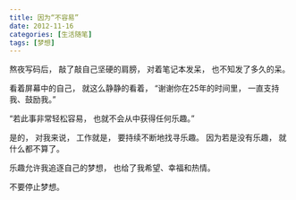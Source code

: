 ```yaml
---
title: 因为“不容易”
date: 2012-11-16
categories: [生活随笔]
tags: [梦想]
---
```


熬夜写码后，
敲了敲自己坚硬的肩膀，
对着笔记本发呆，
也不知发了多久的呆。


看着屏幕中的自己，
就这么静静的看着，
“谢谢你在25年的时间里，
一直支持我、鼓励我。”


“若此事非常轻松容易，
也就不会从中获得任何乐趣。”


是的，
对我来说，
工作就是，
要持续不断地找寻乐趣。
因为若是没有乐趣，
就什么都不算了。


乐趣允许我追逐自己的梦想，
也给了我希望、幸福和热情。


不要停止梦想。
